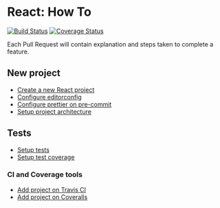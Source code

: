 # React: How To
[![Build Status](https://travis-ci.org/brunolm/react-how-to.svg?branch=master)](https://travis-ci.org/brunolm/react-how-to)
[![Coverage Status](https://coveralls.io/repos/github/brunolm/react-how-to/badge.svg?branch=coveralls)](https://coveralls.io/github/brunolm/react-how-to?branch=coveralls)

Each Pull Request will contain explanation and steps taken to complete a feature.

## New project

- [Create a new React project](https://github.com/brunolm/react-how-to/commit/823bbc7b6b76b35b94bf9d49a90fc9c9763023b2)
- [Configure editorconfig](https://github.com/brunolm/react-how-to/pull/3)
- [Configure prettier on pre-commit](https://github.com/brunolm/react-how-to/pull/12)
- [Setup project architecture](https://github.com/brunolm/react-how-to/pull/11)

## Tests

- [Setup tests](https://github.com/brunolm/react-how-to/pull/1)
- [Setup test coverage](https://github.com/brunolm/react-how-to/pull/5)

### CI and Coverage tools

- [Add project on Travis CI](https://github.com/brunolm/react-how-to/pull/2)
- [Add project on Coveralls](https://github.com/brunolm/react-how-to/pull/8)
